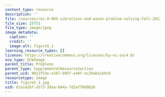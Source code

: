 ```yaml
---
content_type: resource
description: ''
file: /courses/res-8-005-vibrations-and-waves-problem-solving-fall-2012/61a1a2bfa57338aab64a7d2af7b60b26_figure5_1.jpg
file_size: 25751
file_type: image/jpeg
image_metadata:
  caption: ''
  credit: ''
  image-alt: figure5_1
learning_resource_types: []
license: https://creativecommons.org/licenses/by-nc-sa/4.0/
ocw_type: OCWImage
parent_title: Problems
parent_type: SupplementalResourceSection
parent_uid: 9012f53e-e167-b95f-e40f-ac29abacb9cb
resourcetype: Image
title: figure5_1.jpg
uid: 61a1a2bf-a573-38aa-b64a-7d2af7b60b26
---
```

